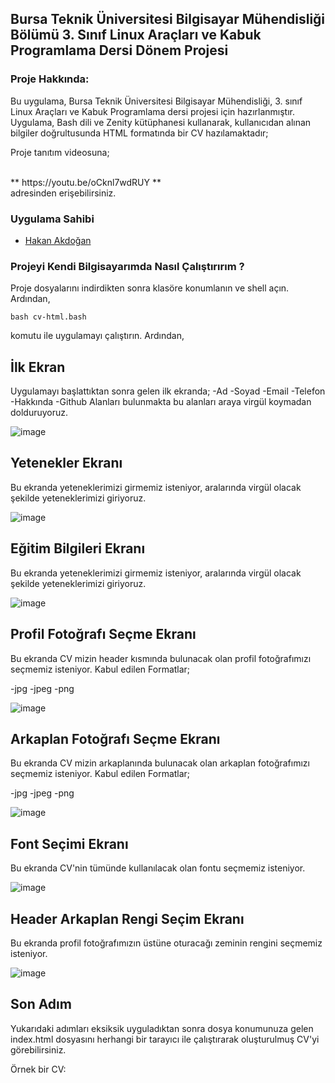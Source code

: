 ## Bursa Teknik Üniversitesi Bilgisayar Mühendisliği Bölümü 3. Sınıf Linux Araçları ve Kabuk Programlama Dersi Dönem Projesi

### Proje Hakkında:
Bu uygulama, Bursa Teknik Üniversitesi Bilgisayar Mühendisliği, 3. sınıf Linux Araçları ve Kabuk Programlama dersi projesi için hazırlanmıştır. Uygulama, Bash dili ve Zenity kütüphanesi kullanarak, kullanıcıdan alınan bilgiler doğrultusunda HTML formatında bir CV hazılamaktadır;

Proje tanıtım videosuna;

<br>
** https://youtu.be/oCknl7wdRUY **
<br>
adresinden erişebilirsiniz.

### Uygulama Sahibi

- [Hakan Akdoğan](https://github.com/hakanakdogan)



### Projeyi Kendi Bilgisayarımda Nasıl Çalıştırırım ?
Proje dosyalarını indirdikten sonra klasöre konumlanın ve shell açın. Ardından, 
```
bash cv-html.bash
```
komutu ile uygulamayı çalıştırın.
Ardından,

## İlk Ekran
Uygulamayı başlattıktan sonra gelen ilk ekranda;
  -Ad
  -Soyad
  -Email
  -Telefon
  -Hakkında
  -Github
  Alanları bulunmakta bu alanları araya virgül koymadan dolduruyoruz.
  
  ![image](https://user-images.githubusercontent.com/54938929/149396949-c12c4edc-52b4-47e0-812d-f9bf4911f3d7.png)
  
 ## Yetenekler Ekranı
 Bu ekranda yeteneklerimizi girmemiz isteniyor, aralarında virgül olacak şekilde yeteneklerimizi giriyoruz.
 
 ![image](https://user-images.githubusercontent.com/54938929/149397031-c8cedb26-b7dc-433b-ae73-38a385a3c05b.png)
 
 ## Eğitim Bilgileri Ekranı
 Bu ekranda yeteneklerimizi girmemiz isteniyor, aralarında virgül olacak şekilde yeteneklerimizi giriyoruz.
 
 ![image](https://user-images.githubusercontent.com/54938929/149397195-667a3e12-4740-43c6-bea9-5c30d14b451f.png)
 
 ## Profil Fotoğrafı Seçme Ekranı
 Bu ekranda CV mizin header kısmında bulunacak olan profil fotoğrafımızı seçmemiz isteniyor. 
 Kabul edilen Formatlar;
 
 -jpg
 -jpeg
 -png
 
 ![image](https://user-images.githubusercontent.com/54938929/149397292-4e61abd3-41d7-4667-8213-97efb229dadd.png)
 
  ## Arkaplan Fotoğrafı Seçme Ekranı
 Bu ekranda CV mizin arkaplanında bulunacak olan arkaplan fotoğrafımızı seçmemiz isteniyor. 
 Kabul edilen Formatlar;
 
 -jpg
 -jpeg
 -png
 
 ![image](https://user-images.githubusercontent.com/54938929/149397570-2dfdfcda-7a65-41ad-a852-1ee2806d7a6a.png)
 
 ## Font Seçimi Ekranı
 Bu ekranda CV'nin tümünde kullanılacak olan fontu seçmemiz isteniyor. 
 
 
 ![image](https://user-images.githubusercontent.com/54938929/149397925-9f2f2c8d-3c53-472d-bb12-f3a1e7f2e197.png)

 ## Header Arkaplan Rengi Seçim Ekranı
 Bu ekranda profil fotoğrafımızın üstüne oturacağı zeminin rengini seçmemiz isteniyor.
 
 
 ![image](https://user-images.githubusercontent.com/54938929/149398078-384e70ec-874f-402a-85cc-4e8f7f114466.png)

 ## Son Adım
 Yukarıdaki adımları eksiksik uyguladıktan sonra dosya konumunuza gelen index.html dosyasını herhangi bir tarayıcı ile çalıştırarak oluşturulmuş CV'yi görebilirsiniz.
 
 Örnek bir CV:
 
 

 



